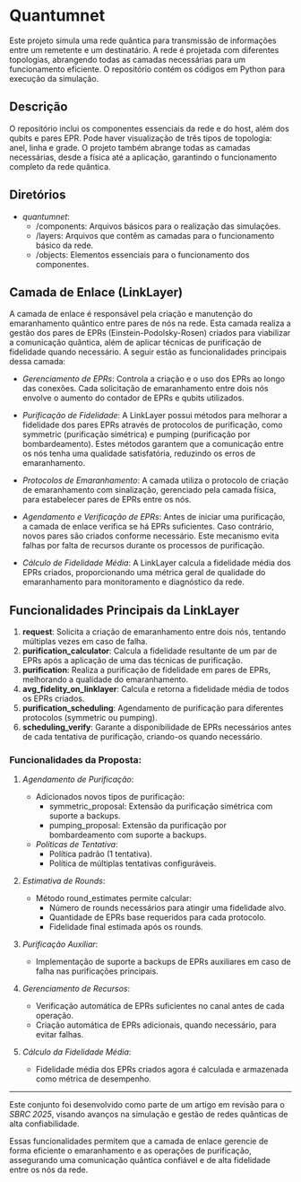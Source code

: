 # Quantumnet

Este projeto simula uma rede quântica para transmissão de informações entre um remetente e um destinatário. A rede é projetada com diferentes topologias, abrangendo todas as camadas necessárias para um funcionamento eficiente. O repositório contém os códigos em Python para execução da simulação.

## Descrição
O repositório inclui os componentes essenciais da rede e do host, além dos qubits e pares EPR. Pode haver visualização de três tipos de topologia: anel, linha e grade. O projeto também abrange todas as camadas necessárias, desde a física até a aplicação, garantindo o funcionamento completo da rede quântica.

## Diretórios
- *quantumnet*:
  - /components: Arquivos básicos para o realização das simulações.
  - /layers: Arquivos que contêm as camadas para o funcionamento básico da rede.
  - /objects: Elementos essenciais para o funcionamento dos componentes.

## Camada de Enlace (LinkLayer)

A camada de enlace é responsável pela criação e manutenção do emaranhamento quântico entre pares de nós na rede. Esta camada realiza a gestão dos pares de EPRs (Einstein-Podolsky-Rosen) criados para viabilizar a comunicação quântica, além de aplicar técnicas de purificação de fidelidade quando necessário. A seguir estão as funcionalidades principais dessa camada:

- *Gerenciamento de EPRs*: Controla a criação e o uso dos EPRs ao longo das conexões. Cada solicitação de emaranhamento entre dois nós envolve o aumento do contador de EPRs e qubits utilizados.

- *Purificação de Fidelidade*: A LinkLayer possui métodos para melhorar a fidelidade dos pares EPRs através de protocolos de purificação, como symmetric (purificação simétrica) e pumping (purificação por bombardeamento). Estes métodos garantem que a comunicação entre os nós tenha uma qualidade satisfatória, reduzindo os erros de emaranhamento.

- *Protocolos de Emaranhamento*: A camada utiliza o protocolo de criação de emaranhamento com sinalização, gerenciado pela camada física, para estabelecer pares de EPRs entre os nós.

- *Agendamento e Verificação de EPRs*: Antes de iniciar uma purificação, a camada de enlace verifica se há EPRs suficientes. Caso contrário, novos pares são criados conforme necessário. Este mecanismo evita falhas por falta de recursos durante os processos de purificação.

- *Cálculo de Fidelidade Média*: A LinkLayer calcula a fidelidade média dos EPRs criados, proporcionando uma métrica geral de qualidade do emaranhamento para monitoramento e diagnóstico da rede.

## Funcionalidades Principais da LinkLayer

1. **request**: Solicita a criação de emaranhamento entre dois nós, tentando múltiplas vezes em caso de falha.
2. **purification_calculator**: Calcula a fidelidade resultante de um par de EPRs após a aplicação de uma das técnicas de purificação.
3. **purification**: Realiza a purificação de fidelidade em pares de EPRs, melhorando a qualidade do emaranhamento.
4. **avg_fidelity_on_linklayer**: Calcula e retorna a fidelidade média de todos os EPRs criados.
5. **purification_scheduling**: Agendamento de purificação para diferentes protocolos (symmetric ou pumping).
6. **scheduling_verify**: Garante a disponibilidade de EPRs necessários antes de cada tentativa de purificação, criando-os quando necessário.


### Funcionalidades da Proposta:
1. *Agendamento de Purificação*:
   - Adicionados novos tipos de purificação:
     - symmetric_proposal: Extensão da purificação simétrica com suporte a backups.
     - pumping_proposal: Extensão da purificação por bombardeamento com suporte a backups.
   - *Políticas de Tentativa*:
     - Política padrão (1 tentativa).
     - Política de múltiplas tentativas configuráveis.

2. *Estimativa de Rounds*:
   - Método round_estimates permite calcular:
     - Número de rounds necessários para atingir uma fidelidade alvo.
     - Quantidade de EPRs base requeridos para cada protocolo.
     - Fidelidade final estimada após os rounds.

3. *Purificação Auxiliar*:
   - Implementação de suporte a backups de EPRs auxiliares em caso de falha nas purificações principais.

4. *Gerenciamento de Recursos*:
   - Verificação automática de EPRs suficientes no canal antes de cada operação.
   - Criação automática de EPRs adicionais, quando necessário, para evitar falhas.

5. *Cálculo da Fidelidade Média*:
   - Fidelidade média dos EPRs criados agora é calculada e armazenada como métrica de desempenho.

---
Este conjunto foi desenvolvido como parte de um artigo em revisão para o *SBRC 2025*, visando avanços na simulação e gestão de redes quânticas de alta confiabilidade. 

Essas funcionalidades permitem que a camada de enlace gerencie de forma eficiente o emaranhamento e as operações de purificação, assegurando uma comunicação quântica confiável e de alta fidelidade entre os nós da rede.


